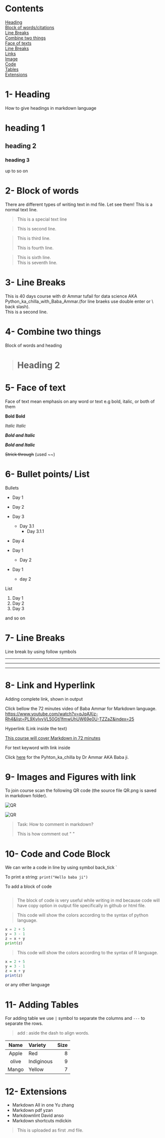 # Contents

[Heading](#1--heading)\
[Block of words/citations](#2--block-of-words)\
[Line Breaks](#3--line-breaks)\
[Combine two things](#4--combine-two-things)\
[Face of texts](#5--face-of-text)\
[Line Breaks](#7--line-breaks)\
[Links](#8--link-and-hyperlink)\
[Image](#9--images-and-figures-with-link)\
[Code](#10--code-and-code-block)\
[Tables](#11--adding-tables)\
[Extensions](#12--extensions)

# 1- Heading

How to give headings in markdown language

# heading 1

## heading 2

### heading 3

up to so on

# 2- Block of words

There are different types of writing text in md file. Let see them!
This is a normal text line.
>This is a special text line

>This is second line.

>This is third line.
>
>This is fourth line.

>This is sixth line.\
>This is seventh line.

# 3- Line Breaks

This is 40 days course with dr Ammar tufail for data science AKA Python_ka_chilla_with_Baba_Ammar.(for line braeks use double enter or \ back slash).\
This is a second line.

# 4- Combine two things

Block of words and heading

> # Heading 2

# 5- Face of text

Face of text mean emphasis on any word or text
e.g bold, italic, or both of them

**Bold**
**Bold**

*Italic*
*Italic*

***Bold and Italic***

***Bold and Italic***

~~Strick through~~ (used ~~)

# 6- Bullet points/ List

Bullets

- Day 1
- Day 2
- Day 3
  - Day 3.1
    - Day 3.1.1
- Day 4

- Day 1
  - Day 2

- Day 1
  - day 2

List

1. Day 1
2. Day 2
3. Day 3

and so on  

# 7- Line Breaks

Line break by using follow symbols

---

***
___

# 8- Link and Hyperlink

Adding complete link, shown in output

Click bellow the 72 minutes video of Baba Ammar for Markdown language.\
<https://www.youtube.com/watch?v=qJqAXjz-Rh4&list=PL9XvIvvVL50Gtj1fmwUhUW69e0U-TZZaZ&index=25>

Hyperlink (Link inside the text)

[This course will cover Markdown in 72 minutes](https://www.youtube.com/watch?v=qJqAXjz-Rh4&list=PL9XvIvvVL50Gtj1fmwUhUW69e0U-TZZaZ&index=25)

For text keyword with link inside

[here]:https://www.youtube.com/playlist?list=PL9XvIvvVL50Gtj1fmwUhUW69e0U-TZZaZ

Click [here] for the Pyhton_ka_chilla by Dr Ammar AKA Baba ji.

# 9- Images and Figures with link

To join course scan the following QR code
(the source file QR.png is saved in markdown folder).

![QR](QR.png)

![QR](https://www.google.com/search?sca_esv=247a3cc0ba513c42&sxsrf=ADLYWIJwTmphN02bD3839oWvMi6WNiHJGA:1728497208358&q=qr+code+design&uds=ADvngMjcH0KdF7qGWtwTBrP0nt7dWh3pMQ8boPWDC5mbLmmB-ZXw_jvn6XUfPB8-6cADC8Pm9nCL1zKItUfw6BF7IchFDTGwYC4ei4-ocTnYV3jQmKkrwPYAqOHKP2pu5ftZ7JTgnGtxZhTttGFQV6S-k36fCIcxCQ&udm=2&sa=X&ved=2ahUKEwigwuXw8YGJAxWz9LsIHf6SKPcQxKsJegUIoQEQAQ&ictx=0&biw=1600&bih=731&dpr=1#vhid=_6Mecmi2rLQk0M&vssid=mosaic)

> Task: How to comment in markdown?
>
> This is how comment out
> " <!-- This is a comment line --> "

# 10- Code and Code Block

We can write a code in line by using symbol back_tick   `

To print a string: `print("Hello baba ji")`

To add a block of code

```

```

>The block of code is very useful while writing in md because code will have copy option in output file specifically in github or html file.

>This code will show the colors according to the syntax of python language.

```python
x = 2 + 5
y = 3 - 1
z = x + y
print(z)
```

>This code will show the colors according to the syntax of R language.

```R
x = 2 + 5
y = 3 - 1
z = x + y
print(z)
```

or any other language

# 11- Adding Tables

For adding  table we use `|` symbol to separate the columns and `---` to separate the rows.
> add : aside the dash to align words.

| Name | Variety | Size |
| :---: | :--- |---:|
| Apple | Red | 8 |
| olive | Indiginous | 9 |
| Mango | Yellow | 7 |

# 12- Extensions

- Markdown All in one Yu zhang
- Markdown pdf yzan
- Markdownlint David anso
- Markdown shortcuts mdickin

> This is uploaded as first .md file.
